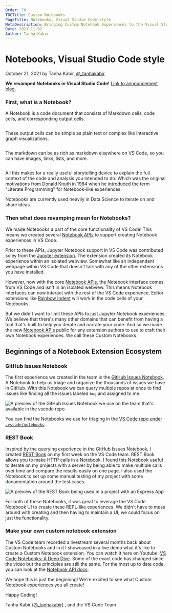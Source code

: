 ```yaml
---
Order: 70
TOCTitle: Custom Notebooks
PageTitle: Notebooks, Visual Studio Code style
MetaDescription: Bringing Custom Notebook Experiences to the Visual Studio Code Extension Marketplace.
Date: 2021-11-02
Author: Tanha Kabir
---
```


# Notebooks, Visual Studio Code style

October 21, 2021 by Tanha Kabir, [@_tanhakabir](https://twitter.com/_tanhakabir)

**We revamped Notebooks in Visual Studio Code!** [Link to announcement blog.](blogs/2021/08/05/notebooks)

### First, what is a Notebook?

A Notebook is a code document that consists of Markdown cells, code cells, and corresponding output cells.

<image>

These output cells can be simple as plain text or complex like interactive graph visualizations.

<image>

The markdown can be as rich as markdown elsewhere on VS Code, so you can have images, links, lists, and more.

<image>

All this makes for a really useful storytelling device to explain the full context of the code and analysis you intended to do. Which was the original motivations from Donald Knuth in 1984 when he introduced the term "Literate Programming" for Notebook-like experiences.

Notebooks are currently used heavily in Data Science to iterate on and share ideas.

### Then what does revamping mean for Notebooks?

We made Notebooks a part of the core functionality of VS Code! This means we created several [Notebook APIs](api/extension-guides/notebook) to support creating Notebook experiences in VS Code.

Prior to these APIs, Jupyter Notebook support in VS Code was contributed soley from the [Jupyter extension](https://marketplace.visualstudio.com/items?itemName=ms-toolsai.jupyter). The extension created its Notebook experience within an isolated webview. Somewhat like an independent webpage within VS Code that doesn't talk with any of the other extensions you have installed.

However, now with the core [Notebook APIs](api/extension-guides/notebook), the Notebook interface comes from VS Code and isn't in an isolated webview. This means Notebook interfaces can now interact with the rest of the VS Code experience. Editor extensions like [Rainbow Indent](https://marketplace.visualstudio.com/items?itemName=oderwat.indent-rainbow) will work in the code cells of your Notebooks.

But we didn't want to limit these APIs to just Jupyter Notebook experiences. We believe that there's many other domains that can benefit from having a tool that's built to help you iterate and narrate your code. And so we made the new [Notebook APIs](api/extension-guides/notebook) public for any extension authors to use to craft their own Notebook experiences. We call these Custom Notebooks.

## Beginnings of a Notebook Extension Ecosystem

### GitHub Issues Notebook

The first experience we created in the team is the [GitHub Issues Notebook](https://marketplace.visualstudio.com/items?itemName=ms-vscode.vscode-github-issue-notebooks). A Notebook to help us triage and organize the thousands of issues we have in GitHub. With this Notebook we can query multiple repos at once to find issues like finding all the issues labeled `bug` and assigned to me.

![A preview of the GitHub Issues Notebook we use on the team that's available in the vscode repo](github-issues-notebook.png)

You can find the Notebooks we use for triaging in the [VS Code repo under `.vscode/notebooks`](https://github.com/microsoft/vscode/tree/main/.vscode/notebooks).

### REST Book

Inspired by the querying experience in the GitHub Issues Notebook, I created [REST Book](https://marketplace.visualstudio.com/items?itemName=tanhakabir.rest-book) on my first week on the VS Code team. REST Book allows you to make HTTP calls in a Notebook. I found this Notebook useful to iterate on my projects with a server by being able to make multiple calls over time and compare the results easily on one page. I also used the Notebook to set up some manual testing of my project with some documentation around the test cases.

![A preview of the REST Book being used in a project with an Express App](rest-book.png)

For both of these Notebooks, it was great to leverage the VS Code Notebook UI to create these REPL-like experiences. We didn't have to mess around with creating and then having to maintain a UI; we could focus on just the functionality.

### Make your own custom notebook extension

The VS Code team recorded a livestream several months back about Custom Notebooks and in it I showcased in a live demo what it's like to create a Custom Notebook extension. You can watch it here on Youtube: [VS Code Notebooks: A Deep Dive](https://youtu.be/D-AXZZDTQhM). Some of the exact code has changed since the video but the principles are still the same. For the most up to date code, you can look at the [Notebook API docs]((api/extension-guides/notebook)).


We hope this is just the beginning! We're excited to see what Custom Notebook experiences you all create!


Happy Coding!

Tanha Kabir ([@_tanhakabir](https://twitter.com/_tanhakabir)) , and the VS Code Team











